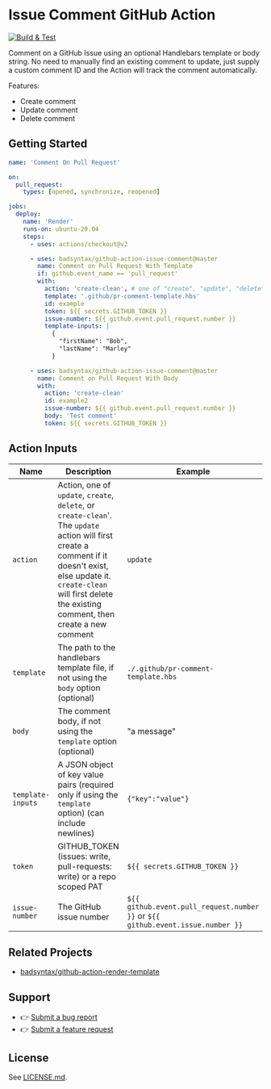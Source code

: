 # Issue Comment GitHub Action

[![Build & Test](https://github.com/badsyntax/github-action-issue-comment/actions/workflows/test.yml/badge.svg?branch=master)](https://github.com/badsyntax/github-action-issue-comment/actions/workflows/test.yml)

Comment on a GitHub Issue using an optional Handlebars template or body string. No need to manually find an existing comment to update, just supply a custom comment ID and the Action will track the comment automatically.

Features:

- Create comment
- Update comment
- Delete comment

## Getting Started

```yml
name: 'Comment On Pull Request'

on:
  pull_request:
    types: [opened, synchronize, reopened]

jobs:
  deploy:
    name: 'Render'
    runs-on: ubuntu-20.04
    steps:
      - uses: actions/checkout@v2

      - uses: badsyntax/github-action-issue-comment@master
        name: Comment on Pull Request With Template
        if: github.event_name == 'pull_request'
        with:
          action: 'create-clean', # one of "create", "update", "delete", or "create-clean"
          template: '.github/pr-comment-template.hbs'
          id: example
          token: ${{ secrets.GITHUB_TOKEN }}
          issue-number: ${{ github.event.pull_request.number }}
          template-inputs: |
            {
              "firstName": "Bob",
              "lastName": "Marley"
            }

      - uses: badsyntax/github-action-issue-comment@master
        name: Comment on Pull Request With Body
        with:
          action: 'create-clean'
          id: example2
          issue-number: ${{ github.event.pull_request.number }}
          body: 'Test comment'
          token: ${{ secrets.GITHUB_TOKEN }}
```

## Action Inputs

| Name              | Description                                                                                                                                                                                                                            | Example                                                                         |
| ----------------- | -------------------------------------------------------------------------------------------------------------------------------------------------------------------------------------------------------------------------------------- | ------------------------------------------------------------------------------- |
| `action`          | Action, one of `update`, `create`, `delete`, or `create-clean`'. The `update` action will first create a comment if it doesn't exist, else update it. `create-clean` will first delete the existing comment, then create a new comment | `update`                                                                        |
| `template`        | The path to the handlebars template file, if not using the `body` option (optional)                                                                                                                                                    | `./.github/pr-comment-template.hbs`                                             |
| `body`            | The comment body, if not using the `template` option (optional)                                                                                                                                                                        | "a message"                                                                     |
| `template-inputs` | A JSON object of key value pairs (required only if using the `template` option) (can include newlines)                                                                                                                                 | `{"key":"value"}`                                                               |
| `token`           | GITHUB_TOKEN (issues: write, pull-requests: write) or a repo scoped PAT                                                                                                                                                                | `${{ secrets.GITHUB_TOKEN }}`                                                   |
| `issue-number`    | The GitHub issue number                                                                                                                                                                                                                | `${{ github.event.pull_request.number }}` or `${{ github.event.issue.number }}` |

## Related Projects

- [badsyntax/github-action-render-template](https://github.com/badsyntax/github-action-render-template)

## Support

- 👉 [Submit a bug report](https://github.com/badsyntax/github-action-issue-comment/issues/new?assignees=badsyntax&labels=bug&template=bug_report.md&title=)
- 👉 [Submit a feature request](https://github.com/badsyntax/github-action-issue-comment/issues/new?assignees=badsyntax&labels=enhancement&template=feature_request.md&title=)

## License

See [LICENSE.md](./LICENSE.md).
